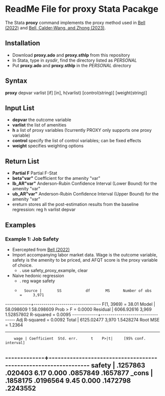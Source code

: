 
# ReadMe File for proxy Stata Pacakge
The Stata **proxy** command implements the proxy method used in [Bell (2022)](https://papers.ssrn.com/sol3/papers.cfm?abstract_id=4173522) and [Bell, Calder-Wang, and Zhong (2023)](https://papers.ssrn.com/sol3/papers.cfm?abstract_id=4565093).

## Installation
- Download **proxy.ado** and **proxy.sthlp** from this repository
- In Stata, type in _sysdir_, find the directory listed as _PERSONAL_
- Put **proxy.ado** and **proxy.sthlp** in the _PERSONAL_ directory

## Syntax
 **proxy** depvar varlist [if] [in], h(varlist) [control(string)] [weight(string)]

## Input List
 - **depvar** the outcome variable 
 - **varlist** the list of amenities 
 - **h** a list of proxy variables (!currently PROXY only supports one proxy variable) 
 - **control** specify the list of control variables; can be fixed effects
 - **weight** specifies weighting options

## Return List
 - **Partial F** Partial F-Stat 
 - **beta"var"** Coefficient for the amenity "var" 
 - **lb_AR"var"** Anderson-Rubin Confidence Interval (Lower Bound) for the amenity "var" 
 - **ub_AR"var"** Anderson-Rubin Confidence Interval (Upper Bound) for the amenity "var" 
 - ereturn stores all the post-estimation results from the baseline regression: reg h varlist depvar

## Examples
### Example 1: Job Safety
- Exercepted from [Bell (2022)](https://papers.ssrn.com/sol3/papers.cfm?abstract_id=4173522)
- Import accompanying labor market data. Wage is the outcome variable, safety is the amenity to be priced, and AFQT score is the proxy variable of choice.
  - . use safety_proxy_example, clear
- Naive hedonic regression
  - . reg wage safety
  -       Source |       SS           df       MS      Number of obs   =     3,971
-------------+----------------------------------   F(1, 3969)      =     38.01
       Model |   58.098609         1   58.098609   Prob > F        =    0.0000
    Residual |  6066.92616     3,969  1.52857802   R-squared       =    0.0095
-------------+----------------------------------   Adj R-squared   =    0.0092
       Total |  6125.02477     3,970   1.5428274   Root MSE        =    1.2364

------------------------------------------------------------------------------
        wage | Coefficient  Std. err.      t    P>|t|     [95% conf. interval]
-------------+----------------------------------------------------------------
      safety |   .1257863    .020403     6.17   0.000     .0857849    .1657877
       _cons |   .1858175   .0196564     9.45   0.000     .1472798    .2243552
------------------------------------------------------------------------------


